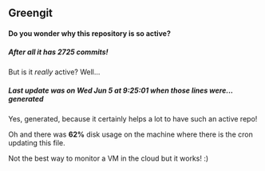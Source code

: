 ## Greengit

#### Do you wonder why this repository is so active?

##### After all it has 2725 commits!

But is it *really* active? Well...

##### Last update was on Wed Jun 5 at 9:25:01 when those lines were... generated

Yes, generated, because it certainly helps a lot to have such an active repo!

Oh and there was **62%** disk usage on the machine
where there is the cron updating this file.

Not the best way to monitor a VM in the cloud but it works! :)

